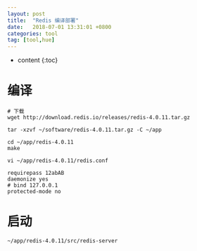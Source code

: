 ```yaml
---
layout: post
title:  "Redis 编译部署"
date:   2018-07-01 13:31:01 +0800
categories: tool
tag: [tool,hue]
---
```


* content
{:toc}



# 编译


```shell
# 下载
wget http://download.redis.io/releases/redis-4.0.11.tar.gz

tar -xzvf ~/software/redis-4.0.11.tar.gz -C ~/app

cd ~/app/redis-4.0.11
make

vi ~/app/redis-4.0.11/redis.conf

requirepass 12abAB
daemonize yes
# bind 127.0.0.1
protected-mode no
```


# 启动

```shell
~/app/redis-4.0.11/src/redis-server
```

